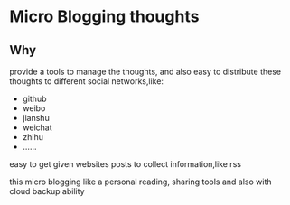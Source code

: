 # Micro Blogging thoughts 

## Why 
provide a tools to manage the thoughts, and also easy to distribute these thoughts to different social networks,like:
- github
- weibo
- jianshu
- weichat
- zhihu
- ......

easy to get given websites posts to collect information,like rss

this micro blogging like a personal reading, sharing tools and also with cloud backup ability

